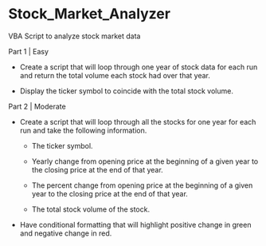 # Stock_Market_Analyzer
VBA Script to analyze stock market data

Part 1 | Easy

* Create a script that will loop through one year of stock data for each run and return the total volume each stock had over that year.

* Display the ticker symbol to coincide with the total stock volume.

Part 2 | Moderate

* Create a script that will loop through all the stocks for one year for each run and take the following information.

  * The ticker symbol.

  * Yearly change from opening price at the beginning of a given year to the closing price at the end of that year.

  * The percent change from opening price at the beginning of a given year to the closing price at the end of that year.

  * The total stock volume of the stock.

* Have conditional formatting that will highlight positive change in green and negative change in red.


